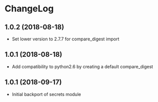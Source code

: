 ChangeLog
=========

1.0.2 (2018-08-18)
------------------

* Set lower version to 2.7.7 for compare_digest import

1.0.1 (2018-08-18)
------------------

* Add compatibility to python2.6 by creating a default compare_digest

1.0.1 (2018-09-17)
------------------

* Initial backport of secrets module
